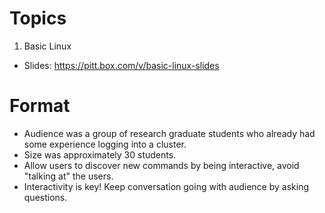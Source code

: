 # Topics

1. Basic Linux
  - Slides: https://pitt.box.com/v/basic-linux-slides

# Format

- Audience was a group of research graduate students who already had some experience logging into a cluster.
- Size was approximately 30 students.
- Allow users to discover new commands by being interactive, avoid "talking at" the users.   
- Interactivity is key! Keep conversation going with audience by asking questions.
